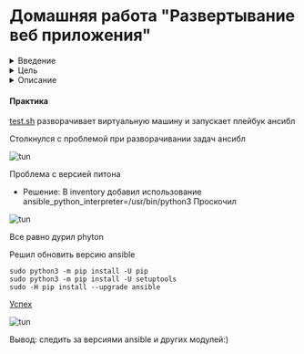 # Домашняя работа "Развертывание веб приложения"

<details>
<summary>Введение</summary>

За последние десятилетия, средняя скорость разработки увеличивается с большой прогрессией от года к году, потому что IT продукты приносят огромные деньги бизнесу практически в любой сфере. Высокая интенсивность породила большое количество методологий, ускоряющих разработку. Также выросли требования к инфраструктуре. Появилась необходимость динамически обновлять, откатывать, масштабировать и резервировать нашу инфраструктуру. В нынешних реалиях, одной из ключевых методологий в построении информационных систем, является - Infrastructure as Code ( Инфраструктура как код, IaC ). Она подразумевает подход для управления и описания инфраструктуры ЦОД через конфигурационные файлы, а не через ручное редактирование конфигураций на серверах или интерактивное взаимодействие. Этот подход может включать в себя как
декларативный способ описания инфраструктуры, так и через скрипты.  
IaC несёт в себе следующие плюсы:  
Скорость и уменьшение затрат  
Масштабируемость и стандартизация  
Безопасность и документация  
Восстановление в аварийных ситуациях  
P.S. Подробнее про IaC, вы можете почитать в статье - https://habr.com/ru/company/otus/blog/574278/  
В данной работе, мы применим знания полученные в прошлых уроках и опишем базовую инфраструктуру с помощью конфигураций и манифестов  
</details>

<details>
<summary>Цель</summary>

Получить практические навыки в настройке инфраструктуры с помощью манифестов и конфигураций. Отточить навыки использования ansible/vagrant/docker.   
</details>

<details>
<summary>Описание</summary>

Варианты стенда:  
nginx + php-fpm (laravel/wordpress) + python (flask/django) + js(react/angular);  
nginx + java (tomcat/jetty/netty) + go + ruby;  
можно свои комбинации.  
Реализации на выбор:  
на хостовой системе через конфиги в /etc;  
деплой через docker-compose.  
Для усложнения можно попросить проекты у коллег с курсов по разработке  
К сдаче принимается:  
vagrant стэнд с проброшенными на локалхост портами  
каждый порт на свой сайт  
через нжинкс Формат сдачи ДЗ - vagrant + ansible  

</details>

#### Практика

[test.sh](test.sh) разворачивает виртуальную машину и запускает плейбук ансибл

Столкнулся с проблемой при разворачивании задач ансибл

![tun](https://i.ibb.co/X2FMgC4/111.png)


Проблема с версией питона
+ Решение: В inventory добавил использование ansible_python_interpreter=/usr/bin/python3
Проскочил

![tun](https://i.ibb.co/zF3XK7N/1.png)


Все равно дурил phyton

Решил обновить версию ansible
```
sudo python3 -m pip install -U pip
sudo python3 -m pip install -U setuptools
sudo -H pip install --upgrade ansible
```

[Успех](ansible.log)

![tun](https://i.ibb.co/ByWzSLD/222.png)


Вывод: следить за версиями ansible и других модулей:)








